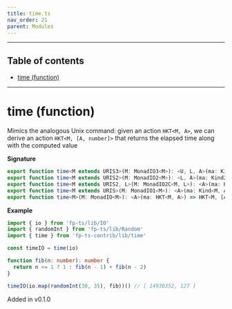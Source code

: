 ```yaml
---
title: time.ts
nav_order: 21
parent: Modules
---
```


---

<h2 class="text-delta">Table of contents</h2>

- [time (function)](#time-function)

---

# time (function)

Mimics the analogous Unix command: given an action `HKT<M, A>`, we can derive an action `HKT<M, [A, number]>` that
returns the elapsed time along with the computed value

**Signature**

```ts
export function time<M extends URIS3>(M: MonadIO3<M>): <U, L, A>(ma: Kind3<M, U, L, A>) => Kind3<M, U, L, [A, number]>
export function time<M extends URIS2>(M: MonadIO2<M>): <L, A>(ma: Kind2<M, L, A>) => Kind2<M, L, [A, number]>
export function time<M extends URIS2, L>(M: MonadIO2C<M, L>): <A>(ma: Kind2<M, L, A>) => Kind2<M, L, [A, number]>
export function time<M extends URIS>(M: MonadIO1<M>): <A>(ma: Kind<M, A>) => Kind<M, [A, number]>
export function time<M>(M: MonadIO<M>): <A>(ma: HKT<M, A>) => HKT<M, [A, number]> { ... }
```

**Example**

```ts
import { io } from 'fp-ts/lib/IO'
import { randomInt } from 'fp-ts/lib/Random'
import { time } from 'fp-ts-contrib/lib/time'

const timeIO = time(io)

function fib(n: number): number {
  return n <= 1 ? 1 : fib(n - 1) + fib(n - 2)
}

timeIO(io.map(randomInt(30, 35), fib))() // [ 14930352, 127 ]
```

Added in v0.1.0
